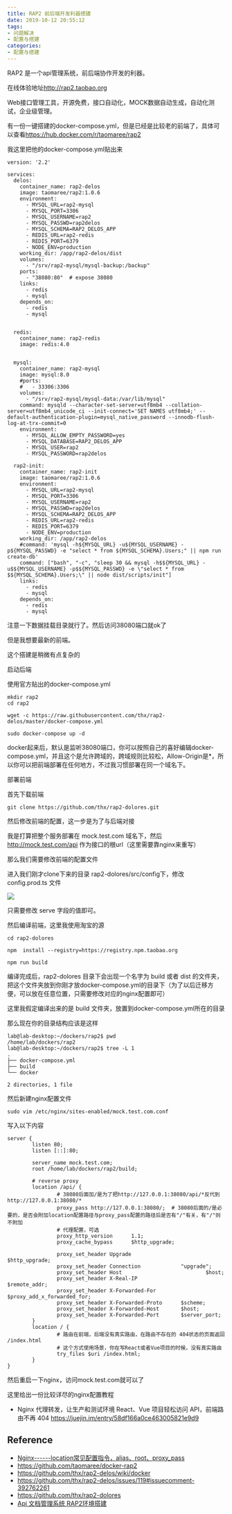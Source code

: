 ```yaml
---
title: RAP2 前后端开发利器搭建
date: 2019-10-12 20:55:12
tags:
- 问题解决
- 配置与搭建
categories:
- 配置与搭建
---
```



RAP2 是一个api管理系统，前后端协作开发的利器。

在线体验地址<http://rap2.taobao.org>

Web接口管理工具，开源免费，接口自动化，MOCK数据自动生成，自动化测试，企业级管理。

有一份一键搭建的docker-compose.yml，但是已经是比较老的前端了，具体可以查看<https://hub.docker.com/r/taomaree/rap2>

我这里把他的docker-compose.yml贴出来

```
version: '2.2'

services:
  delos:
    container_name: rap2-delos
    image: taomaree/rap2:1.0.6
    environment:
      - MYSQL_URL=rap2-mysql
      - MYSQL_PORT=3306
      - MYSQL_USERNAME=rap2
      - MYSQL_PASSWD=rap2delos
      - MYSQL_SCHEMA=RAP2_DELOS_APP
      - REDIS_URL=rap2-redis
      - REDIS_PORT=6379
      - NODE_ENV=production
    working_dir: /app/rap2-delos/dist
    volumes:
      - "/srv/rap2-mysql/mysql-backup:/backup"
    ports:
      - "38080:80"  # expose 38080
    links:
      - redis
      - mysql
    depends_on:
      - redis
      - mysql


  redis:
    container_name: rap2-redis
    image: redis:4.0


  mysql:
    container_name: rap2-mysql
    image: mysql:8.0
    #ports:
    #   - 33306:3306
    volumes:
      - "/srv/rap2-mysql/mysql-data:/var/lib/mysql"
    command: mysqld --character-set-server=utf8mb4 --collation-server=utf8mb4_unicode_ci --init-connect='SET NAMES utf8mb4;' --default-authentication-plugin=mysql_native_password --innodb-flush-log-at-trx-commit=0 
    environment:
      - MYSQL_ALLOW_EMPTY_PASSWORD=yes
      - MYSQL_DATABASE=RAP2_DELOS_APP
      - MYSQL_USER=rap2
      - MYSQL_PASSWORD=rap2delos

  rap2-init:
    container_name: rap2-init
    image: taomaree/rap2:1.0.6
    environment:
      - MYSQL_URL=rap2-mysql
      - MYSQL_PORT=3306
      - MYSQL_USERNAME=rap2
      - MYSQL_PASSWD=rap2delos
      - MYSQL_SCHEMA=RAP2_DELOS_APP
      - REDIS_URL=rap2-redis
      - REDIS_PORT=6379
      - NODE_ENV=production
    working_dir: /app/rap2-delos
    #command: 'mysql -h${MYSQL_URL} -u${MYSQL_USERNAME} -p${MYSQL_PASSWD} -e "select * from ${MYSQL_SCHEMA}.Users;" || npm run create-db'
    command: ["bash", "-c", "sleep 30 && mysql -h$${MYSQL_URL} -u$${MYSQL_USERNAME} -p$${MYSQL_PASSWD} -e \"select * from $${MYSQL_SCHEMA}.Users;\" || node dist/scripts/init"]
    links:
      - redis
      - mysql
    depends_on:
      - redis
      - mysql
```

注意一下数据挂载目录就行了。然后访问38080端口就ok了

但是我想要最新的前端。

这个搭建是稍微有点复杂的

启动后端

使用官方贴出的docker-compose.yml

```
mkdir rap2
cd rap2

wget -c https://raw.githubusercontent.com/thx/rap2-delos/master/docker-compose.yml

sudo docker-compose up -d
```

docker起来后，默认是监听38080端口，你可以按照自己的喜好编辑docker-compose.yml，并且这个是允许跨域的，跨域规则比较松，Allow-Origin是*，所以你可以把前端部署在任何地方，不过我习惯部署在同一个域名下。

部署前端

首先下载前端

```
git clone https://github.com/thx/rap2-dolores.git
```

然后修改前端的配置，这一步是为了与后端对接

我是打算把整个服务部署在 mock.test.com 域名下，然后 http://mock.test.com/api 作为接口的根url（这里需要靠nginx来重写）

那么我们需要修改前端的配置文件

进入我们刚才clone下来的目录 rap2-dolores/src/config下，修改 config.prod.ts 文件

![](./img/1106918-20191012205633755-1398708534.png)


只需要修改 serve 字段的值即可。

然后编译前端，这里我使用淘宝的源

```
cd rap2-dolores

npm  install --registry=https://registry.npm.taobao.org

npm run build
```

编译完成后，rap2-dolores 目录下会出现一个名字为 build 或者 dist 的文件夹，把这个文件夹放到你刚才放docker-compose.yml的目录下（为了以后迁移方便，可以放在任意位置，只需要修改对应的nginx配置即可）

这里我假定编译出来的是 build 文件夹，放置到docker-compose.yml所在的目录

那么现在你的目录结构应该是这样

```
lab@lab-desktop:~/dockers/rap2$ pwd
/home/lab/dockers/rap2
lab@lab-desktop:~/dockers/rap2$ tree -L 1
.
├── docker-compose.yml
├── build
└── docker

2 directories, 1 file
```

然后新建nginx配置文件

```
sudo vim /etc/nginx/sites-enabled/mock.test.com.conf
```

写入以下内容

```
server {
        listen 80;
        listen [::]:80;

        server_name mock.test.com;
        root /home/lab/dockers/rap2/build;

        # reverse proxy
        location /api/ {
                # 38080后面加/是为了把http://127.0.0.1:38080/api/*反代到http://127.0.0.1:38080/*
                proxy_pass http://127.0.0.1:38080/;  # 38080后面的/是必要的，是否会附加location配置路径与proxy_pass配置的路径后是否有"/"有关，有"/"则不附加
                # 代理配置，可选
                proxy_http_version      1.1;
                proxy_cache_bypass      $http_upgrade;
                
                proxy_set_header Upgrade                        $http_upgrade;
                proxy_set_header Connection             "upgrade";
                proxy_set_header Host                           $host;
                proxy_set_header X-Real-IP                      $remote_addr;
                proxy_set_header X-Forwarded-For        $proxy_add_x_forwarded_for;
                proxy_set_header X-Forwarded-Proto      $scheme;
                proxy_set_header X-Forwarded-Host       $host;
                proxy_set_header X-Forwarded-Port       $server_port;
        }
        location / {
                # 路由在前端，后端没有真实路由，在路由不存在的 404状态的页面返回 /index.html
                # 这个方式使用场景，你在写React或者Vue项目的时候，没有真实路由
                try_files $uri /index.html;
        }
}
```

然后重启一下nginx，访问mock.test.com就可以了

这里给出一份比较详尽的nginx配置教程

-   Nginx 代理转发，让生产和测试环境 React、Vue 项目轻松访问 API，前端路由不再 404 <https://juejin.im/entry/58df166a0ce463005821e9d9>

## Reference

-   [Nginx------location常见配置指令，alias、root、proxy_pass](https://blog.csdn.net/zhangliangzi/article/details/78257593)
-   <https://github.com/taomaree/docker-rap2>
-   <https://github.com/thx/rap2-delos/wiki/docker>
-   <https://github.com/thx/rap2-delos/issues/119#issuecomment-392762261>
-   <https://github.com/thx/rap2-dolores>
-   [Api 文档管理系统 RAP2环境搭建](https://incoder.org/2018/03/27/rap2/)